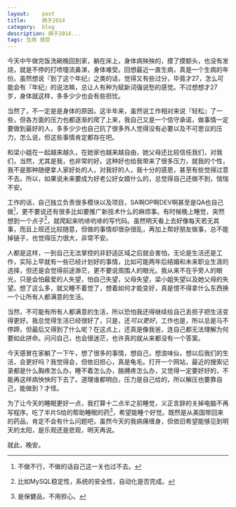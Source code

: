 ```yaml
---
layout:    post
title:     病于2014
category:  blog
description: 病于2014...
tags: 生病 感受
---
```

今天中午做完饭洗碗晚回到家，躺在床上，身体病殃殃的，摸了摸额头，也没有发烧，就是不停的打喷嚏流鼻涕，身体难受。回想最近一直生病，真是一个生病的年份。虽然想说『到了这个年纪』之类的话，觉得又有些过分，毕竟才27，怎么可能会有『年纪』的说法嘛，总让人有种为赋新词强说愁的感觉。不过想想才27岁，身体就这样，多多少少也会有些担忧。

当然了，不一定是是身体的原因，这半年来，虽然说工作相对来说『轻松』了一些，但各方面的压力也都逐渐的爬了上来，我自己又是一个信守承诺，做事情一定要做到最好的人，多多少少也自己抗了很多外人觉得没有必要以及不可思议的压力，怎么说，但这些事情肯定都存在吧。

和梁小姐在一起越来越久，在她家也越来越自由，她父母还比较信任我们，对我们，当然，尤其是我，也非常的好。这种好也给我带来了很多压力，就我的个性，我不是那种随便拿人家好处的人，对我好的人，我十分的感恩，甚至有些觉得过意不去。所以，如果说未来要成为好老公好女婿什么的，总觉得自己还做不到，惴惴不安。

工作的话，自己独立负责很多模块以及项目，SA啊OP啊DEV啊甚至是QA也自己做[^1]，更不要说还有很多比如要推广新技术什么的麻烦事。有时候晚上睡觉，突然想到一个点子[^2]，就爬起来吭哧吭哧的写代码。虽然明天看上去好像每天若无其事，而且上班还比较随意，但做的事情却很杂很乱，再加上帮好朋友做事，总不能掉链子，也觉得压力很大，非常不安。

[^1]: 不做不行，不做的话自己这一关也过不去。

[^2]: 比如MySQL稳定性，系统的安全性，自动化是否完成。

人都是这样，一到自己无法掌控的非舒适区域之后就会害怕，无论是生活还是工作，实际上早就有一些已经计划好的事情，比如可能两年后结婚和未来职业生涯的选择，但还是会觉得前途渺茫，更不要说周围人的眼光。我从来不在乎旁人的眼光，只是会怕最爱的人失望，怕自己失望，父母失望，梁小姐失望以及她父母的失望。想了这么多，就又睡不着觉了，想着如何才能变好，真是恨不得拿什么东西换一个让所有人都满意的生活。

当然，不可能有所有人都满意的生活，所以恐怕我还得继续给自己丢担子把生活变得更好。我总觉得生活已经很好了，只是，还*可以更好*，工作也是，所以总是马不停蹄，但最后又得到了什么呢？在这点上，还真是像我爸，连自己都无法理解为何要如此拼命。问问自己，也会很迷茫，也许真的就从来都没有一个答案。

今天感冒在家躺了一下午，想了很多的事情，想自己，想浪味仙，想以后我们的生活，会更好吗？我觉得会，但依旧担心，真是龟毛。打开一个网站，最近的搜索记录都是什么胸疼怎么办，睡不着怎么办，胳膊疼怎么办，又觉得一定要好好的，不能再这样病怏怏的下去了。道理谁都明白，压力是自己给的，所以解压也要靠自己，能做到？才怪。

为了让今天的睡眠更好一点，我打算十二点半之前睡觉，义正言辞的关掉电脑不再写程序。吃了半片S给的帮助睡眠的药[^3]，希望能睡个好觉。既然是从美国带回来的药品，肯定不会有什么问题吧，虽然今天的我病痛缠身，但依旧希望能够见到明天的太阳，是乐观还是悲观，明天再说。

[^3]: 是保健品，不用担心。

就此，晚安。
